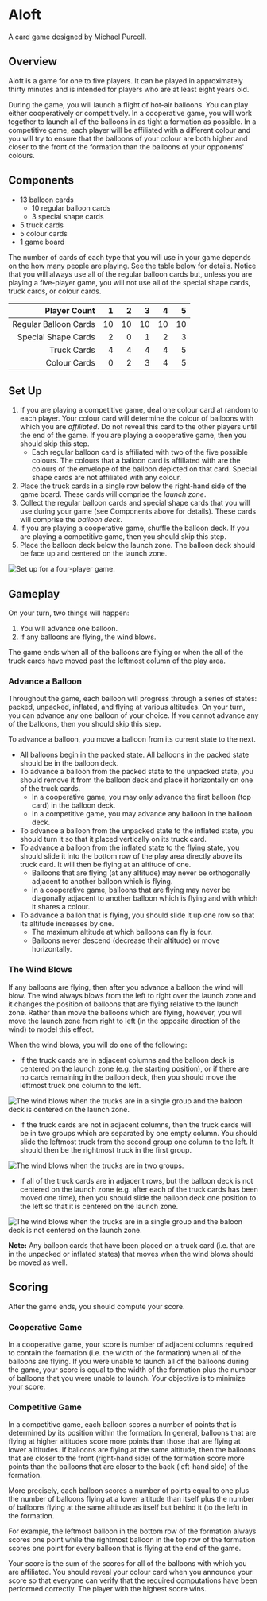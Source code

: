 # Aloft
A card game designed by Michael Purcell.

## Overview
Aloft is a game for one to five players. It can be played in approximately thirty minutes and is intended for players who are at least eight years old.

During the game, you will launch a flight of hot-air balloons. You can play either cooperatively or competitively. In a cooperative game, you will work together to launch all of the balloons in as tight a formation as possible. In a competitive game, each player will be affiliated with a different colour and you will try to ensure that the balloons of your colour are both higher and closer to the front of the formation than the balloons of your opponents' colours.

## Components
  - 13 balloon cards
     - 10 regular balloon cards
     - 3 special shape cards
  - 5 truck cards
  - 5 colour cards
  - 1 game board

The number of cards of each type that you will use in your game depends on the how many people are playing. See the table below for details. Notice that you will always use all of the regular balloon cards but, unless you are playing a five-player game, you will not use all of the special shape cards, truck cards, or colour cards.

| Player Count | 1 | 2 | 3 | 4| 5 |
| ----------: | ---: | ---: | ---: | ---: | ---: |
| Regular Balloon Cards | 10 | 10 | 10 | 10 | 10
| Special Shape Cards | 2 | 0 | 1 | 2 | 3 |
| Truck Cards | 4 | 4 | 4 | 4 | 5 |
| Colour Cards | 0 | 2 | 3| 4| 5| 


## Set Up
  1. If you are playing a competitive game, deal one colour card at random to each player. Your colour card will determine the colour of balloons with which you are _affiliated_. Do not reveal this card to the other players until the end of the game. If you are playing a cooperative game, then you should skip this step.
     - Each regular balloon card is affiliated with two of the five possible colours.  The colours that a balloon card is affiliated with are the colours of the envelope of the balloon depicted on that card. Special shape cards are not affiliated with any colour. 
  2.  Place the truck cards in a single row below the right-hand side of the game board. These cards will comprise the _launch zone_.
  3.  Collect the regular balloon cards and special shape cards that you will use during your game (see Components above for details). These cards will comprise the _balloon deck_.
  4.  If you are playing a cooperative game, shuffle the balloon deck. If you are playing a competitive game, then you should skip this step. 
  5.  Place the balloon deck below the launch zone. The balloon deck should be face up and centered on the launch zone.

![Set up for a four-player game.](set_up_diagram.jpg)

## Gameplay
On your turn, two things will happen:
  1. You will advance one balloon.
  2. If any balloons are flying, the wind blows.

The game ends when all of the balloons are flying or when the all of the truck cards have moved past the leftmost column of the play area.

### Advance a Balloon
Throughout the game, each balloon will progress through a series of states: packed, unpacked, inflated, and flying at various altitudes. On your turn, you can advance any one balloon of your choice. If you cannot advance any of the balloons, then you should skip this step.

To advance a balloon, you move a balloon from its current state to the next. 
  - All balloons begin in the packed state. All balloons in the packed state should be in the balloon deck.
  - To advance a balloon from the packed state to the unpacked state, you should remove it from the balloon deck and place it horizontally on one of the truck cards.
     - In a cooperative game, you may only advance the first balloon (top card) in the balloon deck.
     - In a competitive game, you may advance any balloon in the balloon deck.
- To advance a balloon from the unpacked state to the inflated state, you should turn it so that it placed vertically on its truck card.
- To advance a balloon from the inflated state to the flying state, you should slide it into the bottom row of the play area directly above its truck card. It will then be flying at an altitude of one.
   - Balloons that are flying (at any altitude) may never be orthogonally adjacent to another balloon which is flying.
   - In a cooperative game, balloons that are flying may never be diagonally adjacent to another balloon which is flying and with which it shares a colour. 
- To advance a ballon that is flying, you should slide it up one row so that its altitude increases by one.
   - The maximum altitude at which balloons can fly is four.
   - Balloons never descend (decrease their altitude) or move horizontally. 

### The Wind Blows
If any balloons are flying, then after you advance a balloon the wind will blow. The wind always blows from the left to right over the launch zone and it changes the position of balloons that are flying relative to the launch zone. Rather than move the balloons which are flying, however, you will move the launch zone from right to left (in the opposite direction of the wind) to model this effect.

When the wind blows, you will do one of the following:
  - If the truck cards are in adjacent columns and the balloon deck is centered on the launch zone (e.g. the starting position), or if there are no cards remaining in the balloon deck, then you should move the leftmost truck one column to the left.

  ![The wind blows when the trucks are in a single group and the baloon deck is centered on the launch zone.](wind_diagram_1.jpg)

  - If the truck cards are not in adjacent columns, then the truck cards will be in two groups which are separated by one empty column. You should slide the leftmost truck from the second group one column to the left. It should then be the rightmost truck in the first group.

  ![The wind blows when the trucks are in two groups.](wind_diagram_2.jpg)

  - If all of the truck cards are in adjacent rows, but the balloon deck is not centered on the launch zone (e.g. after each of the truck cards has been moved one time), then you should slide the balloon deck one position to the left so that it is centered on the launch zone.

  ![The wind blows when the trucks are in a single group and the baloon deck is not centered on the launch zone.](wind_diagram_3.jpg)

__Note:__ Any balloon cards that have been placed on a truck card (i.e. that are in the unpacked or inflated states) that moves when the wind blows should be moved as well. 

## Scoring
After the game ends, you should compute your score.

### Cooperative Game
In a cooperative game, your score is number of adjacent columns required to contain the formation (i.e. the width of the formation) when all of the balloons are flying. If you were unable to launch all of the balloons during the game, your score is equal to the width of the formation plus the number of balloons that you were unable to launch. Your objective is to minimize your score.

### Competitive Game
In a competitive game, each balloon scores a number of points that is determined by its position within the formation. In general, balloons that are flying at higher altitudes score more points than those that are flying at lower alititudes.  If balloons are flying at the same altitude, then the balloons that are closer to the front (right-hand side) of the formation score more points than the balloons that are closer to the back (left-hand side) of the formation. 

More precisely, each balloon scores a number of points equal to one plus the number of balloons flying at a lower altitude than itself plus the number of balloons flying at the same altitude as itself but behind it (to the left) in the formation.

For example, the leftmost balloon in the bottom row of the formation always scores one point while the rightmost balloon in the top row of the formation scores one point for every balloon that is flying at the end of the game.  

Your score is the sum of the scores for all of the balloons with which you are affiliated. You should reveal your colour card when you announce your score so that everyone can verify that the required computations have been performed correctly. The player with the highest score wins.

